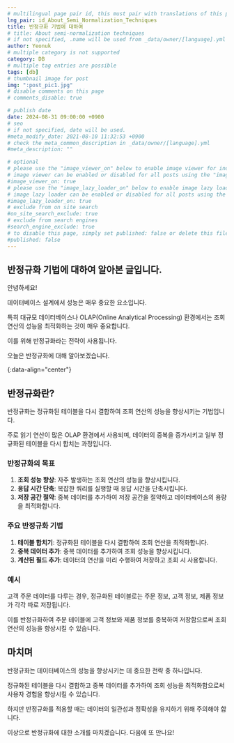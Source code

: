 ```yaml
---
# multilingual page pair id, this must pair with translations of this page. (This name must be unique)
lng_pair: id_About_Semi_Normalization_Techniques
title: 반정규화 기법에 대하여
# title: About semi-normalization techniques
# if not specified, .name will be used from _data/owner/[language].yml
author: Yeonuk
# multiple category is not supported
category: DB
# multiple tag entries are possible
tags: [db]
# thumbnail image for post
img: ":post_pic1.jpg"
# disable comments on this page
# comments_disable: true

# publish date
date: 2024-08-31 09:00:00 +0900
# seo
# if not specified, date will be used.
#meta_modify_date: 2021-08-10 11:32:53 +0900
# check the meta_common_description in _data/owner/[language].yml
#meta_description: ""

# optional
# please use the "image_viewer_on" below to enable image viewer for individual pages or posts (_posts/ or [language]/_posts folders).
# image viewer can be enabled or disabled for all posts using the "image_viewer_posts: true" setting in _data/conf/main.yml.
#image_viewer_on: true
# please use the "image_lazy_loader_on" below to enable image lazy loader for individual pages or posts (_posts/ or [language]/_posts folders).
# image lazy loader can be enabled or disabled for all posts using the "image_lazy_loader_posts: true" setting in _data/conf/main.yml.
#image_lazy_loader_on: true
# exclude from on site search
#on_site_search_exclude: true
# exclude from search engines
#search_engine_exclude: true
# to disable this page, simply set published: false or delete this file
#published: false
---
```


<!-- outline-start -->

## 반정규화 기법에 대하여 알아본 글입니다.

안녕하세요!

데이터베이스 설계에서 성능은 매우 중요한 요소입니다.

특히 대규모 데이터베이스나 OLAP(Online Analytical Processing) 환경에서는 조회 연산의 성능을 최적화하는 것이 매우 중요합니다.

이를 위해 반정규화라는 전략이 사용됩니다.

오늘은 반정규화에 대해 알아보겠습니다.

{:data-align="center"}

<!-- outline-end -->

## 반정규화란?

반정규화는 정규화된 테이블을 다시 결합하여 조회 연산의 성능을 향상시키는 기법입니다.

주로 읽기 연산이 많은 OLAP 환경에서 사용되며, 데이터의 중복을 증가시키고 일부 정규화된 테이블을 다시 합치는 과정입니다.

### 반정규화의 목표

1. **조회 성능 향상**: 자주 발생하는 조회 연산의 성능을 향상시킵니다.
2. **응답 시간 단축**: 복잡한 쿼리를 실행할 때 응답 시간을 단축시킵니다.
3. **저장 공간 절약**: 중복 데이터를 추가하여 저장 공간을 절약하고 데이터베이스의 용량을 최적화합니다.

### 주요 반정규화 기법

1. **테이블 합치기**: 정규화된 테이블을 다시 결합하여 조회 연산을 최적화합니다.
2. **중복 데이터 추가**: 중복 데이터를 추가하여 조회 성능을 향상시킵니다.
3. **계산된 필드 추가**: 데이터의 연산을 미리 수행하여 저장하고 조회 시 사용합니다.

### 예시

고객 주문 데이터를 다루는 경우, 정규화된 테이블로는 주문 정보, 고객 정보, 제품 정보가 각각 따로 저장됩니다.

이를 반정규화하여 주문 테이블에 고객 정보와 제품 정보를 중복하여 저장함으로써 조회 연산의 성능을 향상시킬 수 있습니다.

## 마치며

반정규화는 데이터베이스의 성능을 향상시키는 데 중요한 전략 중 하나입니다.

정규화된 테이블을 다시 결합하고 중복 데이터를 추가하여 조회 성능을 최적화함으로써 사용자 경험을 향상시킬 수 있습니다.

하지만 반정규화를 적용할 때는 데이터의 일관성과 정확성을 유지하기 위해 주의해야 합니다.

이상으로 반정규화에 대한 소개를 마치겠습니다. 다음에 또 만나요!
